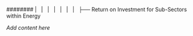 ######## |   |   |   |   |   |   |   ├── Return on Investment for Sub-Sectors within Energy

*Add content here*
